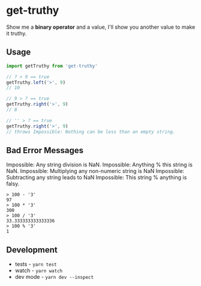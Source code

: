 # get-truthy

Show me a **binary operator** and a value, I'll show you another value to make it truthy.

## Usage

```js
import getTruthy from 'get-truthy'

// ? > 9 == true
getTruthy.left('>', 9)
// 10

// 9 > ? == true
getTruthy.right('>', 9)
// 8

// '' > ? == true
getTruthy.right('>', 9)
// throws Impossible: Nothing can be less than an empty string.
```

## Bad Error Messages


Impossible: Any string division is NaN.
Impossible: Anything % this string is NaN.
Impossible: Multiplying any non-numeric string is NaN
Impossible: Subtracting any string leads to NaN
Impossible: This string % anything is falsy.

    > 100 - '3'
    97
    > 100 * '3'
    300
    > 100 / '3'
    33.333333333333336
    > 100 % '3'
    1


## Development

* tests - `yarn test`
* watch - `yarn watch`
* dev mode - `yarn dev --inspect`


